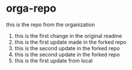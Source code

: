# orga-repo
this is the repo from the organization

1. this is the first change in the original readme
2. this is the first update made in the forked repo
3. this is the second update in the forked repo
3. this is the second update in the forked repo
4. this is the first update from local